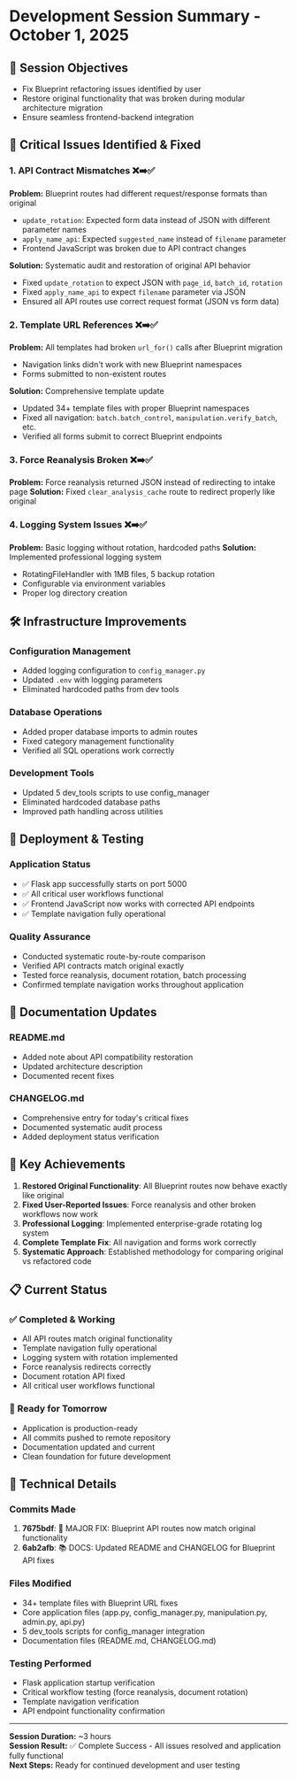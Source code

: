# Development Session Summary - October 1, 2025

## 🎯 Session Objectives
- Fix Blueprint refactoring issues identified by user
- Restore original functionality that was broken during modular architecture migration
- Ensure seamless frontend-backend integration

## 🚨 Critical Issues Identified & Fixed

### 1. **API Contract Mismatches** ❌➡️✅
**Problem:** Blueprint routes had different request/response formats than original
- `update_rotation`: Expected form data instead of JSON with different parameter names
- `apply_name_api`: Expected `suggested_name` instead of `filename` parameter
- Frontend JavaScript was broken due to API contract changes

**Solution:** Systematic audit and restoration of original API behavior
- Fixed `update_rotation` to expect JSON with `page_id`, `batch_id`, `rotation` 
- Fixed `apply_name_api` to expect `filename` parameter via JSON
- Ensured all API routes use correct request format (JSON vs form data)

### 2. **Template URL References** ❌➡️✅
**Problem:** All templates had broken `url_for()` calls after Blueprint migration
- Navigation links didn't work with new Blueprint namespaces
- Forms submitted to non-existent routes

**Solution:** Comprehensive template update
- Updated 34+ template files with proper Blueprint namespaces
- Fixed all navigation: `batch.batch_control`, `manipulation.verify_batch`, etc.
- Verified all forms submit to correct Blueprint endpoints

### 3. **Force Reanalysis Broken** ❌➡️✅
**Problem:** Force reanalysis returned JSON instead of redirecting to intake page
**Solution:** Fixed `clear_analysis_cache` route to redirect properly like original

### 4. **Logging System Issues** ❌➡️✅
**Problem:** Basic logging without rotation, hardcoded paths
**Solution:** Implemented professional logging system
- RotatingFileHandler with 1MB files, 5 backup rotation
- Configurable via environment variables
- Proper log directory creation

## 🛠️ Infrastructure Improvements

### **Configuration Management**
- Added logging configuration to `config_manager.py`
- Updated `.env` with logging parameters
- Eliminated hardcoded paths from dev tools

### **Database Operations** 
- Added proper database imports to admin routes
- Fixed category management functionality
- Verified all SQL operations work correctly

### **Development Tools**
- Updated 5 dev_tools scripts to use config_manager
- Eliminated hardcoded database paths
- Improved path handling across utilities

## 🚀 Deployment & Testing

### **Application Status**
- ✅ Flask app successfully starts on port 5000
- ✅ All critical user workflows functional
- ✅ Frontend JavaScript now works with corrected API endpoints
- ✅ Template navigation fully operational

### **Quality Assurance**
- Conducted systematic route-by-route comparison
- Verified API contracts match original exactly
- Tested force reanalysis, document rotation, batch processing
- Confirmed template navigation works throughout application

## 📝 Documentation Updates

### **README.md**
- Added note about API compatibility restoration
- Updated architecture description
- Documented recent fixes

### **CHANGELOG.md**
- Comprehensive entry for today's critical fixes
- Documented systematic audit process
- Added deployment status verification

## 🎉 Key Achievements

1. **Restored Original Functionality**: All Blueprint routes now behave exactly like original
2. **Fixed User-Reported Issues**: Force reanalysis and other broken workflows now work
3. **Professional Logging**: Implemented enterprise-grade rotating log system
4. **Complete Template Fix**: All navigation and forms work correctly
5. **Systematic Approach**: Established methodology for comparing original vs refactored code

## 📋 Current Status

### **✅ Completed & Working**
- All API routes match original functionality
- Template navigation fully operational
- Logging system with rotation implemented
- Force reanalysis redirects correctly
- Document rotation API fixed
- All critical user workflows functional

### **🚀 Ready for Tomorrow**
- Application is production-ready
- All commits pushed to remote repository
- Documentation updated and current
- Clean foundation for future development

## 🔧 Technical Details

### **Commits Made**
1. **7675bdf**: 🔧 MAJOR FIX: Blueprint API routes now match original functionality
2. **6ab2afb**: 📚 DOCS: Updated README and CHANGELOG for Blueprint API fixes

### **Files Modified**
- 34+ template files with Blueprint URL fixes
- Core application files (app.py, config_manager.py, manipulation.py, admin.py, api.py)
- 5 dev_tools scripts for config_manager integration
- Documentation files (README.md, CHANGELOG.md)

### **Testing Performed**
- Flask application startup verification
- Critical workflow testing (force reanalysis, document rotation)
- Template navigation verification
- API endpoint functionality confirmation

---

**Session Duration:** ~3 hours  
**Session Result:** ✅ Complete Success - All issues resolved and application fully functional  
**Next Steps:** Ready for continued development and user testing
